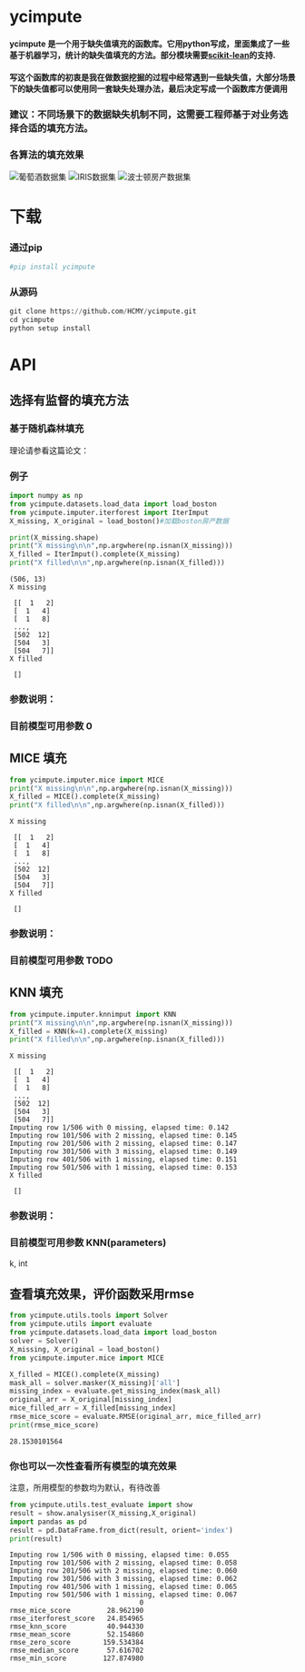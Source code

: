 
# ycimpute

 #### ycimpute 是一个用于缺失值填充的函数库。它用python写成，里面集成了一些基于机器学习，统计的缺失值填充的方法。部分模块需要[scikit-lean](http://scikit-learn.org/stable/)的支持.
 #### 写这个函数库的初衷是我在做数据挖掘的过程中经常遇到一些缺失值，大部分场景下的缺失值都可以使用同一套缺失处理办法，最后决定写成一个函数库方便调用
 ### 建议：不同场景下的数据缺失机制不同，这需要工程师基于对业务选择合适的填充方法。

### 各算法的填充效果
![葡萄酒数据集](https://github.com/HCMY/ycimpute/blob/master/img/WINE.svg)
![IRIS数据集](https://github.com/HCMY/ycimpute/blob/master/img/IRIS.svg)
![波士顿房产数据集](https://github.com/HCMY/ycimpute/blob/master/img/BOSTON.svg)
# 下载

### 通过pip


```python
#pip install ycimpute
```



### 从源码


```python
git clone https://github.com/HCMY/ycimpute.git
cd ycimpute
python setup install
```

# API

## 选择有监督的填充方法

### 基于随机森林填充
理论请参看这篇论文：

### 例子


```python
import numpy as np
from ycimpute.datasets.load_data import load_boston
from ycimpute.imputer.iterforest import IterImput
X_missing, X_original = load_boston()#加载boston房产数据

print(X_missing.shape)
print("X missing\n\n",np.argwhere(np.isnan(X_missing)))
X_filled = IterImput().complete(X_missing)
print("X filled\n\n",np.argwhere(np.isnan(X_filled)))

```

    (506, 13)
    X missing
    
     [[  1   2]
     [  1   4]
     [  1   8]
     ..., 
     [502  12]
     [504   3]
     [504   7]]
    X filled
    
     []


### 参数说明：
### 目前模型可用参数 0

## MICE 填充


```python
from ycimpute.imputer.mice import MICE
print("X missing\n\n",np.argwhere(np.isnan(X_missing)))
X_filled = MICE().complete(X_missing)
print("X filled\n\n",np.argwhere(np.isnan(X_filled)))
```

    X missing
    
     [[  1   2]
     [  1   4]
     [  1   8]
     ..., 
     [502  12]
     [504   3]
     [504   7]]
    X filled
    
     []


### 参数说明：
### 目前模型可用参数 TODO

## KNN 填充


```python
from ycimpute.imputer.knnimput import KNN
print("X missing\n\n",np.argwhere(np.isnan(X_missing)))
X_filled = KNN(k=4).complete(X_missing)
print("X filled\n\n",np.argwhere(np.isnan(X_filled)))
```

    X missing
    
     [[  1   2]
     [  1   4]
     [  1   8]
     ..., 
     [502  12]
     [504   3]
     [504   7]]
    Imputing row 1/506 with 0 missing, elapsed time: 0.142
    Imputing row 101/506 with 2 missing, elapsed time: 0.145
    Imputing row 201/506 with 2 missing, elapsed time: 0.147
    Imputing row 301/506 with 3 missing, elapsed time: 0.149
    Imputing row 401/506 with 1 missing, elapsed time: 0.151
    Imputing row 501/506 with 1 missing, elapsed time: 0.153
    X filled
    
     []


### 参数说明：
### 目前模型可用参数 KNN(parameters)
k, int

## 查看填充效果，评价函数采用rmse


```python
from ycimpute.utils.tools import Solver
from ycimpute.utils import evaluate
from ycimpute.datasets.load_data import load_boston
solver = Solver()
X_missing, X_original = load_boston()
from ycimpute.imputer.mice import MICE

X_filled = MICE().complete(X_missing)
mask_all = solver.masker(X_missing)['all']
missing_index = evaluate.get_missing_index(mask_all)
original_arr = X_original[missing_index]
mice_filled_arr = X_filled[missing_index]
rmse_mice_score = evaluate.RMSE(original_arr, mice_filled_arr)
print(rmse_mice_score)

```

    28.1530101564


### 你也可以一次性查看所有模型的填充效果
注意，所用模型的参数均为默认，有待改善


```python
from ycimpute.utils.test_evaluate import show
result = show.analysiser(X_missing,X_original)
import pandas as pd
result = pd.DataFrame.from_dict(result, orient='index')
print(result)
```

    Imputing row 1/506 with 0 missing, elapsed time: 0.055
    Imputing row 101/506 with 2 missing, elapsed time: 0.058
    Imputing row 201/506 with 2 missing, elapsed time: 0.060
    Imputing row 301/506 with 3 missing, elapsed time: 0.062
    Imputing row 401/506 with 1 missing, elapsed time: 0.065
    Imputing row 501/506 with 1 missing, elapsed time: 0.067
                                    0
    rmse_mice_score         28.962190
    rmse_iterforest_score   24.854965
    rmse_knn_score          40.944330
    rmse_mean_score         52.154860
    rmse_zero_score        159.534384
    rmse_median_score       57.616702
    rmse_min_score         127.874980

